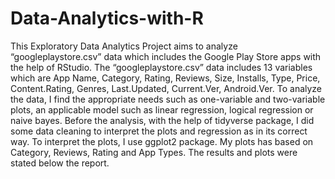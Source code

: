 # Data-Analytics-with-R
This Exploratory Data Analytics Project aims to analyze “googleplaystore.csv” data which includes the Google Play Store apps with the help of RStudio. The “googleplaystore.csv” data includes 13 variables which are App Name, Category, Rating, Reviews, Size, Installs, Type, Price, Content.Rating, Genres, Last.Updated, Current.Ver, Android.Ver. To analyze the data, I find the appropriate needs such as one-variable and two-variable plots, an applicable model such as linear regression, logical regression or naive bayes. Before the analysis, with the help of tidyverse package, I did some data cleaning to interpret the plots and regression as in its correct way. To interpret the plots, I use ggplot2 package. My plots has based on Category, Reviews, Rating and App Types. The results and plots were stated below the report.
